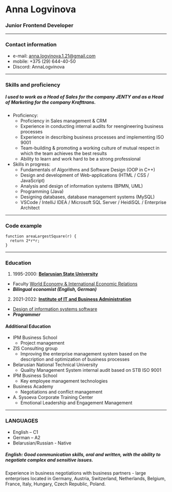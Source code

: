 # Anna Logvinova

### Junior Frontend Developer
--------------------------------------------------------------------------------------------------------------------------

### Contact information
  * e-mail: anna.logvinova.1.21@gmail.com
  * mobile: +375 (29) 644-40-50
  * Discord: AnnaLogvinova
--------------------------------------------------------------------------------------------------------------------------

### Skills and proficiency
##### I used to work as a Head of Sales for the company JENTY and as a Head of Marketing for the company Krafttrans. 
  * Proficiency:
    * Proficiency in Sales management & CRM
    * Experience in conducting internal audits for reengineering business processes
    * Experience in describing business processes and implementing ISO 9001
    * Team-building & promoting a working culture of mutual respect in which the team achieves the best results
    * Ability to learn and work hard to be a strong professional 
  * Skills in progress:
    * Fundamentals of Algorithms and Software Design (OOP in C++)
    * Design and development of Web-applications (HTML / CSS / JavaScript)
    * Analysis and design of information systems (BPMN, UML)
    * Programming (Java)
    * Designing databases, database management systems (MySQL)
    * VSCode / IntelliJ IDEA / Microsoft SQL Server / HeidiSQL / Enterprise Architect
	
---------------------------------------------------------------------------------------------------------------------------

### Code example
```
function areaLargestSquare(r) {
  return 2*r*r; 
}
```
---------------------------------------------------------------------------------------------------------------------------

### Education
1. 1995-2000: [__Belarusian State University__](https://bsu.by/)
  * Faculty [World Economy & International Economic Relations](https://fir.bsu.by/)
  * ___Bilingual economist (English, German)___
2. 2021-2022: [__Institute of IT and Business Administration__](https://www.instituteiba.by/) 
  * [Design of information systems software](https://www.instituteiba.by/courses/retraining/software/)
  * ___Programmer___

#### Additional Education

* IPM Business School                     
  * Project management
* ZIS Consulting group                    
  * Improving the enterprise management system based on the description and optimization of business processes
* Belarusian National Technical University
  * Quality Management System internal audit based on STB ISO 9001
* IPM Business School                     
  * Key employee management technologies
* Business Academy                        
  * Negotiations and conflict management
* A. Sysoeva Corporate Training Center 
  * Emotional Leadership and Engagement Management

----------------------------------------------------------------------------------------------------------------------------------

### LANGUAGES
  * English – C1  
  * German – A2
  * Belarusian/Russian - Native

##### English: Good communication skills, oral and written, with the ability to negotiate complex and sensitive issues. 
Experience in business negotiations with business partners - large enterprises located in Germany, Austria, Switzerland, Netherlands, Belgium, France, Italy, Hungary, Czech Republic, Poland.
